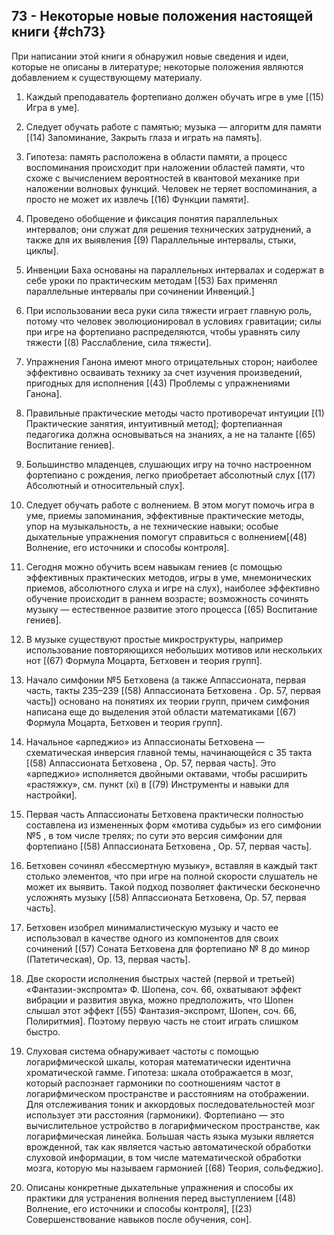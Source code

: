 ## 73 - Некоторые новые положения настоящей книги {#ch73}

При написании этой книги я обнаружил новые сведения и идеи, которые не описаны в литературе; некоторые положения являются добавлением к существующему материалу.

1. Каждый преподаватель фортепиано должен обучать игре в уме [(15) Игра в уме].

2. Следует обучать работе с памятью; музыка — алгоритм для памяти [(14) Запоминание, Закрыть глаза и играть на память].

3. Гипотеза: память расположена в области памяти, а процесс воспоминания происходит при наложении областей памяти, что схоже с вычислением вероятностей в квантовой механике при наложении волновых функций. Человек не теряет воспоминания, а просто не может их извлечь [(16) Функции памяти].

4. Проведено обобщение и фиксация понятия параллельных интервалов; они служат для решения технических затруднений, а также для их выявления [(9) Параллельные интервалы, стыки, циклы].

5. Инвенции Баха основаны на параллельных интервалах и содержат в себе уроки по практическим методам [(53) Бах применял параллельные интервалы при сочинении Инвенций.]

6. При использовании веса руки сила тяжести играет главную роль, потому что человек эволюционировал в условиях гравитации; силы при игре на фортепиано распределяются, чтобы уравнять силу тяжести [(8) Расслабление, сила тяжести].

7. Упражнения Ганона имеют много отрицательных сторон; наиболее эффективно осваивать технику за счет изучения произведений, пригодных для исполнения [(43) Проблемы с упражнениями Ганона].

8. Правильные практические методы часто противоречат интуиции [(1) Практические занятия, интуитивный метод]; фортепианная педагогика должна основываться на знаниях, а не на таланте [(65) Воспитание гениев].

9. Большинство  младенцев, слушающих игру на точно настроенном фортепиано с рождения, легко приобретает абсолютный слух [(17) Абсолютный и относительный слух].

10. Следует обучать работе с волнением. В этом могут помочь игра в уме, приемы запоминания, эффективные практические методы, упор на музыкальность, а не технические навыки; особые дыхательные упражнения помогут справиться с волнением[(48) Волнение, его источники и способы контроля].

11. Сегодня можно обучить всем навыкам гениев (с помощью эффективных практических методов, игры в уме, мнемонических приемов, абсолютного слуха и игре на слух), наиболее эффективно обучение происходит в раннем возрасте; возможность сочинять музыку — естественное развитие этого процесса [(65) Воспитание гениев].

12. В музыке существуют простые микроструктуры, например использование повторяющихся небольших мотивов или нескольких нот [(67) Формула Моцарта, Бетховен и теория групп].

13. Начало симфонии №5 Бетховена (а также Аппассионата, первая часть, такты 235–239 [(58) Аппассионата Бетховена . Op. 57, первая часть]) основано на понятиях их теории групп, причем симфония написана еще до выделения этой области математиками [(67) Формула Моцарта, Бетховен и теория групп].

14. Начальное «арпеджио» из Аппассионаты Бетховена — схематическая инверсия главной темы, начинающейся с 35 такта [(58) Аппассионата Бетховена , Op. 57, первая часть]. Это «арпеджио» исполняется двойными октавами, чтобы расширить «растяжку», см. пункт (xi) в [(79) Инструменты и навыки для настройки].

15. Первая часть Аппассионаты Бетховена практически полностью составлена из измененных форм «мотива судьбы» из его симфонии №5 , в том числе трелях; по сути это версия симфонии для фортепиано [(58) Аппассионата Бетховена , Op. 57, первая часть].

16. Бетховен сочинял «бессмертную музыку», вставляя в каждый такт столько элементов, что при игре на полной скорости слушатель не может их выявить. Такой подход позволяет фактически бесконечно усложнять музыку [(58) Аппассионата Бетховена, Op. 57, первая часть].

17. Бетховен изобрел минималистическую музыку и часто ее использовал в качестве одного из компонентов для своих сочинений [(57) Соната Бетховена для фортепиано № 8 до минор (Патетическая), Op. 13, первая часть].

18. Две скорости исполнения быстрых частей (первой и третьей) «Фантазии-экспромта» Ф. Шопена, соч. 66, охватывают эффект вибрации и развития звука, можно предположить, что Шопен слышал этот эффект [(55) Фантазия-экспромт, Шопен, соч. 66, Полиритмия]. Поэтому первую часть не стоит играть слишком быстро.

19. Слуховая система обнаруживает частоты с помощью логарифмической шкалы, которая математически идентична хроматической гамме. Гипотеза: шкала отображается в мозг, который распознает гармоники по соотношениям частот в логарифмическом пространстве и расстояниям на отображении. Для отслеживания тоник и аккордовых последовательностей мозг использует эти расстояния (гармоники). Фортепиано — это вычислительное устройство в логарифмическом пространстве, как логарифмическая линейка. Большая часть языка музыки является врожденной, так как является частью автоматической обработки слуховой информации, в том числе математической обработки мозга, которую мы называем гармонией [(68) Теория, сольфеджио].

20. Описаны конкретные дыхательные упражнения и способы их практики для устранения волнения перед выступлением [(48) Волнение, его источники и способы контроля], [(23) Совершенствование навыков после обучения, сон].

